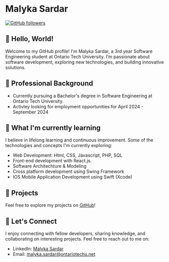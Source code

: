 # Malyka Sardar

[![GitHub followers](https://img.shields.io/github/followers/malykasardar.svg?style=social)](https://github.com/malykasardar)


## 👋 Hello, World!

Welcome to my GitHub profile! I'm Malyka Sardar, a 3rd year Software Engineering student at Ontario Tech University. I'm passionate about software development, exploring new technologies, and building innovative solutions.

## 💼 Professional Background

- Currently pursuing a Bachelor's degree in Software Engineering at Ontario Tech University.
- Activley looking for employment opportunities for April 2024 - September 2024

## 🌱 What I'm currently learning

I believe in lifelong learning and continuous improvement. Some of the technologies and concepts I'm currently exploring:
- Web Development: Html, CSS, Javascript, PHP, SQL
- Front-end development with React.js.
- Software Architechture & Modeling
- Cross platform development using Swing Framework
- IOS Mobile Application Development using Swift (Xcode)


## 🚀 Projects

Feel free to explore my projects on [GitHub](https://github.com/malykasardar)!

## 💬 Let's Connect

I enjoy connecting with fellow developers, sharing knowledge, and collaborating on interesting projects. Feel free to reach out to me on:

- LinkedIn: [Malyka Sardar](https://www.linkedin.com/in/malyka-sardar-6299441a2/)
- Email: malyka.sardar@ontariotechu.net
